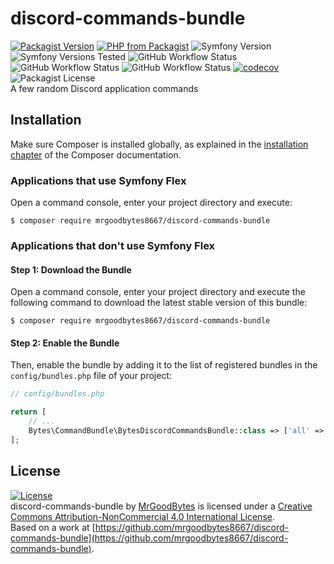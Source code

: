 # discord-commands-bundle
[![Packagist Version](https://img.shields.io/packagist/v/mrgoodbytes8667/discord-commands-bundle?logo=packagist&logoColor=FFF&style=flat)](https://packagist.org/packages/mrgoodbytes8667/discord-commands-bundle)
[![PHP from Packagist](https://img.shields.io/packagist/php-v/mrgoodbytes8667/discord-commands-bundle?logo=php&logoColor=FFF&style=flat)](https://packagist.org/packages/mrgoodbytes8667/discord-commands-bundle)
![Symfony Version](https://img.shields.io/endpoint?url=https%3A%2F%2Fshields.mrgoodbytes.dev%2Fshield%2Fsymfony%2F%255E6.2&logoColor=FFF&style=flat)
![Symfony Versions Tested](https://img.shields.io/endpoint?url=https%3A%2F%2Fshields.mrgoodbytes.dev%2Fshield%2Fsymfony-test%2F%255E6.2&logoColor=FFF&style=flat)
![GitHub Workflow Status](https://img.shields.io/github/actions/workflow/status/mrgoodbytes8667/discord-commands-bundle/release.yml?label=stable&logo=github&logoColor=FFF&style=flat)
![GitHub Workflow Status](https://img.shields.io/github/actions/workflow/status/mrgoodbytes8667/discord-commands-bundle/run-tests.yml?logo=github&logoColor=FFF&style=flat)
![GitHub Workflow Status](https://img.shields.io/github/actions/workflow/status/mrgoodbytes8667/discord-commands-bundle/run-tests-by-version.yml?logo=github&logoColor=FFF&style=flat)
[![codecov](https://img.shields.io/codecov/c/github/mrgoodbytes8667/discord-commands-bundle/0.15?logo=codecov&logoColor=FFF&style=flat)](https://codecov.io/gh/mrgoodbytes8667/discord-commands-bundle)
![Packagist License](https://img.shields.io/packagist/l/mrgoodbytes8667/discord-commands-bundle?logo=creative-commons&logoColor=FFF&style=flat)  
A few random Discord application commands

## Installation

Make sure Composer is installed globally, as explained in the
[installation chapter](https://getcomposer.org/doc/00-intro.md)
of the Composer documentation.

### Applications that use Symfony Flex

Open a command console, enter your project directory and execute:

```console
$ composer require mrgoodbytes8667/discord-commands-bundle
```

### Applications that don't use Symfony Flex

#### Step 1: Download the Bundle

Open a command console, enter your project directory and execute the
following command to download the latest stable version of this bundle:

```console
$ composer require mrgoodbytes8667/discord-commands-bundle
```

#### Step 2: Enable the Bundle

Then, enable the bundle by adding it to the list of registered bundles
in the `config/bundles.php` file of your project:

```php
// config/bundles.php

return [
    // ...
    Bytes\CommandBundle\BytesDiscordCommandsBundle::class => ['all' => true],
];
```

## License
[![License](https://i.creativecommons.org/l/by-nc/4.0/88x31.png)]("http://creativecommons.org/licenses/by-nc/4.0/)  
discord-commands-bundle by [MrGoodBytes](https://mrgoodbytes.dev) is licensed under a [Creative Commons Attribution-NonCommercial 4.0 International License](http://creativecommons.org/licenses/by-nc/4.0/).  
Based on a work at [https://github.com/mrgoodbytes8667/discord-commands-bundle](https://github.com/mrgoodbytes8667/discord-commands-bundle).